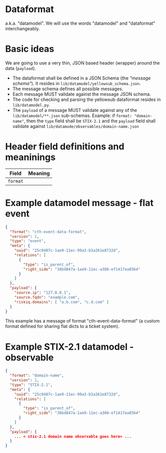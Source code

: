 # Dataformat

a.k.a. "datamodel". We will use the words "datamodel" and "dataformat" interchangeably.


# Basic ideas

We are going to use a very thin, JSON based header (wrapper) around the data (`payload`).

* The dataformat shall be defined in a JSON Schema (the *"message schema"*). It resides in `lib/datamodel/yellowsub_schema.json`.
* The message schema defines all possible messages.
* Each message MUST validate against the message JSON schema.
* The code for checking and parsing the yellowsub dataformat resides in `lib/datamodel.py`.
* The `payload` of a message MUST validate against any of the `lib/datamodel/**.json` sub-schemas. 
  Example: if `format: "domain-name"`, then the `type` field shall be `STIX-2.1` and the `payload` field shall validate
  against `lib/datamode/observables/domain-name.json`


# Header field definitions and meaninings

| Field     | Meaning   |
| --------- | ----------|
| `format`  | 

# Example datamodel message - flat event

```json
{
  "format": "cth-event-data-format",
  "version": 1,
  "type": "event",
  "meta": {
    "uuid": "25c9487c-1ae9-11ec-99a3-b3a261e8732d",
    "relations": [
      {
        "type": "is_parent_of",
        "right_side": "38bd847a-1ae9-11ec-a308-ef1417ea8564"
      }
    ]
  },
  "payload": {
    "source.ip": "127.0.0.1",
    "source.fqdn": "example.com",
    "riskiq.domains": [ "a.b.com", "c.d.com" ]
  }
}
```

This example has a message of format "cth-event-data-format" (a custom format defined for sharing flat dicts to a ticket system).

# Example STIX-2.1 datamodel - observable

```json
{
  "format": "domain-name",
  "version": 1,
  "type": "STIX-2.1",
  "meta": {
    "uuid": "25c9487c-1ae9-11ec-99a3-b3a261e8732d",
    "relations": [
      {
        "type": "is_parent_of",
        "right_side": "38bd847a-1ae9-11ec-a308-ef1417ea8564"
      }
    ]
  },
  "payload": {
    ... < stix-2.1 domain name observable goes here> ...
  }
}
```